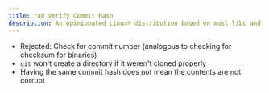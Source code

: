 ```yaml
---
title: rad Verify Commit Hash
description: An opinionated Linux® distribution based on musl libc and toybox
---
```


- Rejected: Check for commit number (analogous to checking for checksum for binaries)
- `git` won't create a directory if it weren't cloned properly
- Having the same commit hash does not mean the contents are not corrupt
